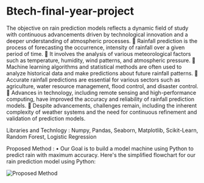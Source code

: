 # Btech-final-year-project

The objective on rain prediction models reflects a dynamic field of study with continuous advancements driven by technological innovation and a deeper understanding of atmospheric processes.
	Rainfall prediction is the process of forecasting the occurrence, intensity of rainfall over a given period of time.
	It involves the analysis of various meteorological factors such as temperature, humidity, wind patterns, and atmospheric pressure.
	Machine learning algorithms and statistical methods are often used to analyze historical data and make predictions about future rainfall patterns.
	Accurate rainfall predictions are essential for various sectors such as agriculture, water resource management, flood control, and disaster control.
	Advances in technology, including remote sensing and high-performance computing, have improved the accuracy and reliability of rainfall prediction models.
	Despite advancements, challenges remain, including the inherent complexity of weather systems and the need for continuous refinement and validation of prediction models.


Libraries and Technlogy :
Numpy, Pandas, Seaborn, Matplotlib, Scikit-Learn, Random Forest, Logistic Regression

Proposed Method :
•	Our Goal is to build a model machine using Python to predict rain with maximum accuracy. Here's the simplified flowchart    for our rain prediction model using Python: 

![Proposed Method](https://github.com/user-attachments/assets/6b9c5edb-0575-4396-9a64-e1549a915b87)
